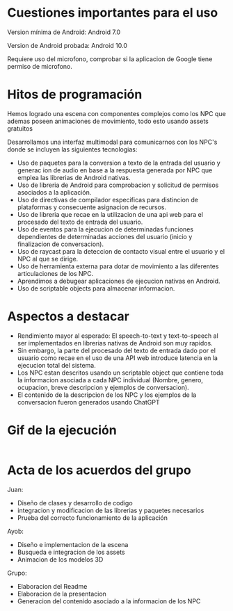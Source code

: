 # Cuestiones importantes para el uso

Version mínima de Android: Android 7.0

Version de Android probada: Android 10.0

Requiere uso del microfono, comprobar si la aplicacion de Google tiene permiso de microfono.

# Hitos de programación

Hemos logrado una escena con componentes complejos como los NPC que ademas poseen animaciones de movimiento, todo esto usando assets gratuitos

Desarrollamos una interfaz multimodal para comunicarnos con los NPC's donde se incluyen las siguientes tecnologias: 
- Uso de paquetes para la conversion a texto de la entrada del usuario y generac ion de audio en base a la respuesta generada por NPC que emplea las librerias de Android nativas.
- Uso de libreria de Android para comprobacion y solicitud de permisos asociados a la aplicación.
- Uso de directivas de compilador especificas para distincion de plataformas y consecuente asignacion de recursos.
- Uso de libreria que recae en la utilizacion de una api web para el procesado del texto de entrada del usuario.
- Uso de eventos para la ejecucion de determinadas funciones dependientes de determinadas acciones del usuario (inicio y finalizacion de conversacion).
- Uso de raycast para la deteccion de contacto visual entre el usuario y el NPC al que se dirige.
- Uso de herramienta externa para dotar de movimiento a las diferentes articulaciones de los NPC.
- Aprendimos a debugear aplicaciones de ejecucion nativas en Android.
- Uso de scriptable objects para almacenar informacion.

# Aspectos a destacar

- Rendimiento mayor al esperado: El speech-to-text y text-to-speech al ser implementados en librerias nativas de Android son muy rapidos.
- Sin embargo, la parte del procesado del texto de entrada dado por el usuario como recae en el uso de una API web introduce latencia en la ejecucion total del sistema.
- Los NPC estan descritos usando un scriptable object que contiene toda la informacion asociada a cada NPC individual (Nombre, genero, ocupacion, breve descripcion y ejemplos de conversacion).
- El contenido de la descripcion de los NPC y los ejemplos de la conversacion fueron generados usando ChatGPT

# Gif de la ejecución

![]()

# Acta de los acuerdos del grupo

Juan: 
- Diseño de clases y desarrollo de codigo
- integracion y modificacion de las librerias y paquetes necesarios
- Prueba del correcto funcionamiento de la aplicación

Ayob: 
- Diseño e implementacion de la escena
- Busqueda e integracion de los assets
- Animacion de los modelos 3D

Grupo: 
- Elaboracion del Readme
- Elaboracion de la presentacion
- Generacion del contenido asociado a la informacion de los NPC
